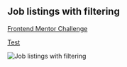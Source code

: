## Job listings with filtering
[Frontend Mentor Challenge](https://www.frontendmentor.io/challenges/job-listings-with-filtering-ivstIPCt "Frontend Mentor Challenge")

[Test](https://job-listings-with-filtering.marcomadera.vercel.app/ "Test")

![Job listings with filtering](https://repository-images.githubusercontent.com/274345491/ebec7980-b6e9-11ea-8760-3077406d08e6 "Job listings with filtering")
